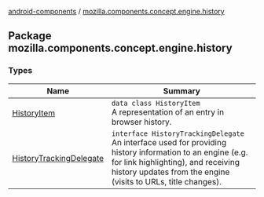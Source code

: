 [android-components](../index.md) / [mozilla.components.concept.engine.history](./index.md)

## Package mozilla.components.concept.engine.history

### Types

| Name | Summary |
|---|---|
| [HistoryItem](-history-item/index.md) | `data class HistoryItem`<br>A representation of an entry in browser history. |
| [HistoryTrackingDelegate](-history-tracking-delegate/index.md) | `interface HistoryTrackingDelegate`<br>An interface used for providing history information to an engine (e.g. for link highlighting), and receiving history updates from the engine (visits to URLs, title changes). |
